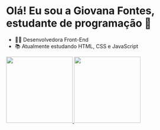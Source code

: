 # Olá! Eu sou a Giovana Fontes, estudante de programação 👋
- 👩‍💻 Desenvolvedora Front-End
- 📚 Atualmente estudando HTML, CSS e JavaScript

<div align="left">
  <a href="https://github.com/gihfontes">
  <a href="https://www.linkedin.com/in/giovana-fontes-397881238/">
  <img height="180em" src="https://github-readme-stats.vercel.app/api?username=gihfontes&show_icons=false&theme=dark&include_all_commits=true&count_private=true"/>
  <img height="180em" src="https://github-readme-stats.vercel.app/api/top-langs/?username=gihfontes&layout=compact&langs_count=7&theme=dark"/>
</div>
